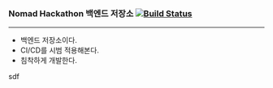 ### Nomad Hackathon 백엔드 저장소 [![Build Status](https://travis-ci.org/seulgiwendy/nomad-hackathon-backend.svg?branch=master)](https://travis-ci.org/seulgiwendy/nomad-hackathon-backend)

---

* 백엔드 저장소이다. 
* CI/CD를 시범 적용해본다.
* 침착하게 개발한다.

sdf

